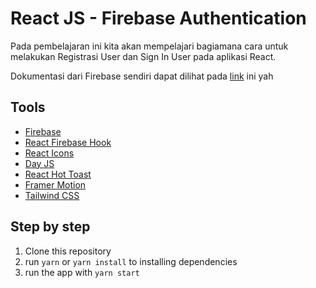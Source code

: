 # React JS - Firebase Authentication

Pada pembelajaran ini kita akan mempelajari bagiamana cara untuk melakukan Registrasi User dan Sign In User pada aplikasi React.

Dokumentasi dari Firebase sendiri dapat dilihat pada [link](https://firebase.google.com/docs/build) ini yah

## Tools
- [Firebase](https://firebase.google.com)
- [React Firebase Hook](https://www.npmjs.com/package/react-firebase-hooks)
- [React Icons](https://react-icons.github.io/react-icons/)
- [Day JS](https://day.js.org/)
- [React Hot Toast](https://react-hot-toast.com/docs)
- [Framer Motion](framer-motion)
- [Tailwind CSS](https://tailwindcss.com/)

## Step by step

1. Clone this repository
2. run ```yarn``` or ```yarn install``` to installing dependencies
3. run the app with ```yarn start```
